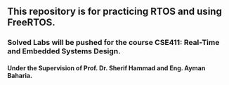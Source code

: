 ## This repository is for practicing RTOS and using FreeRTOS.
### Solved Labs will be pushed for the course CSE411: Real-Time and Embedded Systems Design.
#### Under the Supervision of Prof. Dr. Sherif Hammad and Eng. Ayman Baharia.
